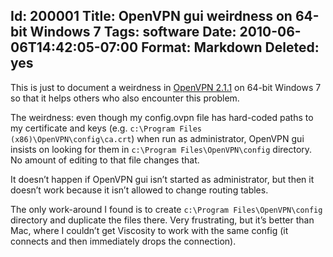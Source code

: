 Id: 200001
Title: OpenVPN gui weirdness on 64-bit Windows 7
Tags: software
Date: 2010-06-06T14:42:05-07:00
Format: Markdown
Deleted: yes
--------------
This is just to document a weirdness in [OpenVPN
2.1.1](http://openvpn.net/index.php/open-source/downloads.html) on
64-bit Windows 7 so that it helps others who also encounter this
problem.

The weirdness: even though my config.ovpn file has hard-coded paths to
my certificate and keys (e.g.
`c:\Program Files (x86)\OpenVPN\config\ca.crt`) when run as
administrator, OpenVPN gui insists on looking for them in
`c:\Program Files\OpenVPN\config` directory. No amount of editing to
that file changes that.

It doesn’t happen if OpenVPN gui isn’t started as administrator, but
then it doesn’t work because it isn’t allowed to change routing tables.

The only work-around I found is to create
`c:\Program Files\OpenVPN\config` directory and duplicate the files
there. Very frustrating, but it’s better than Mac, where I couldn’t get
Viscosity to work with the same config (it connects and then immediately
drops the connection).
